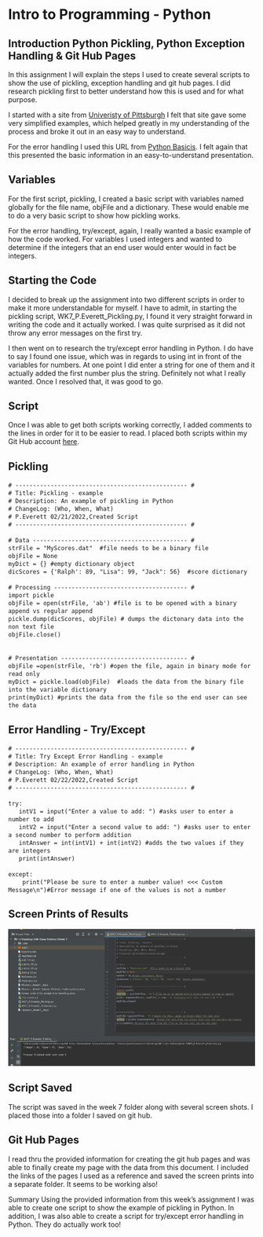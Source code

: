# Intro to Programming - Python

## Introduction Python Pickling, Python Exception Handling & Git Hub Pages 
In this assignment I will explain the steps I used to create several scripts to show the use of pickling, exception handling and git hub pages. I did research pickling first to better understand how this is used and for what purpose. 

I started with a site from [Univeristy of Pittsburgh](https://sites.pitt.edu/~naraehan/python3/pickling.html)
I felt that site gave some very simplified examples, which helped greatly in my understanding of the process and broke it out in an easy way to understand. 

For the error handling I used this URL from [Python Basicis](https://pythonbasics.org/try-except/). I felt again that this presented the basic information in an easy-to-understand presentation. 

## Variables
For the first script, pickling, I created a basic script with variables named globally for the file name, objFile and a dictionary. These would enable me to do a very basic script to show how pickling works. 

For the error handling, try/except, again, I really wanted a basic example of how the code worked. For variables I used integers and wanted to determine if the integers that an end user would enter would in fact be integers. 

## Starting the Code 
I decided to break up the assignment into two different scripts in order to make it more understandable for myself. I have to admit, in starting the pickling script, WK7_P.Everett_Pickling.py, I found it very straight forward in writing the code and it actually worked. I was quite surprised as it did not throw any error messages on the first try. 

I then went on to research the try/except error handling in Python. I do have to say I found one issue, which was in regards to using int in front of the variables for numbers. At one point I did enter a string for one of them and it actually added the first number plus the string. Definitely not what I really wanted. Once I resolved that, it was good to go. 

## Script
Once I was able to get both scripts working correctly, I added comments to the lines in order for it to be easier to read. I placed both scripts within my Git Hub account [here](https://github.com/pme636/ITFnd100-Mod07). 


## Pickling
```
# ------------------------------------------------- #
# Title: Pickling - example
# Description: An example of pickling in Python
# ChangeLog: (Who, When, What)
# P.Everett 02/21/2022,Created Script
# ------------------------------------------------- #

# Data -------------------------------------------- #
strFile = "MyScores.dat"  #file needs to be a binary file
objFile = None
myDict = {} #empty dictionary object
dicScores = {'Ralph': 89, "Lisa": 99, "Jack": 56}  #score dictionary

# Processing -------------------------------------- #
import pickle
objFile = open(strFile, 'ab') #file is to be opened with a binary append vs regular append
pickle.dump(dicScores, objFile) # dumps the dictonary data into the non text file
objFile.close()


# Presentation ------------------------------------ #
objFile =open(strFile, 'rb') #open the file, again in binary mode for read only
myDict = pickle.load(objFile)  #loads the data from the binary file into the variable dictionary
print(myDict) #prints the data from the file so the end user can see the data
```

## Error Handling - Try/Except
```
# ------------------------------------------------- #
# Title: Try Except Error Handling - example
# Description: An example of error handling in Python
# ChangeLog: (Who, When, What)
# P.Everett 02/22/2022,Created Script
# ------------------------------------------------- #

try:
   intV1 = input("Enter a value to add: ") #asks user to enter a number to add
   intV2 = input("Enter a second value to add: ") #asks user to enter a second number to perform addition
   intAnswer = int(intV1) + int(intV2) #adds the two values if they are integers
   print(intAnswer)

except:
    print("Please be sure to enter a number value! <<< Custom Message\n")#Error message if one of the values is not a number

```
## Screen Prints of Results

![Python Pickling](docs/assets/PythonPickling.png)




## Script Saved
The script was saved in the week 7 folder along with several screen shots. I placed those into a folder I saved on git hub. 

## Git Hub Pages
I read thru the provided information for creating the git hub pages and was able to finally create my page with the data from this document. I included the links of the pages I used as a reference and saved the screen prints into a separate folder. It seems to be working also!



Summary
Using the provided information from this week’s assignment I was able to create one script to show the example of pickling in Python. In addition, I was also able to create a script for try/except error handling in Python. They do actually work too! 

